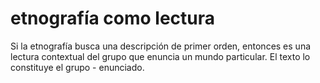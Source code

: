 # etnografía como lectura

Si la etnografía busca una descripción de primer orden, entonces es una lectura contextual del grupo que enuncia un mundo particular. El texto lo constituye el grupo - enunciado.
